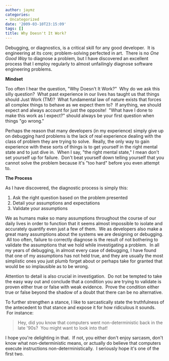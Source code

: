 ```yaml
---
author: jaymz
categories:
- Uncategorized
date: '2009-03-10T23:15:09'
tags: []
title: Why Doesn't It Work?
---
```

Debugging, or diagnostics, is a critical skill for any good developer.  It is engineering at its core; problem-solving perfected in art.  There is no <em>One Good Way</em> to diagnose a problem, but I have discovered an excellent process that I employ regularly to almost unfailingly diagnose software engineering problems.

<strong>Mindset</strong>

Too often I hear the question, "Why Doesn't It Work?"  Why do we ask this silly question?  What past experience in our lives has taught us that things should Just Work (TM)?  What fundamental law of nature exists that forces all complex things to behave as we expect them to?  If anything, we should expect and always account for just the opposite!  "What have I done to make this work as I expect?" should always be your first question when things "go wrong."

Perhaps the reason that many developers (in my experience) simply give up on debugging hard problems is the lack of real experience dealing with the class of problem they are trying to solve.  Really, the only way to gain experience with these sorts of things is to get yourself in the right mental state and to just dive in.  When I say, "the right mental state," I mean don't set yourself up for failure.  Don't beat yourself down telling yourself that you cannot solve the problem because it's "too hard" before you even attempt to.

<strong>The Process</strong>

<strong><span style="font-weight: normal; ">As I have discovered, the diagnostic process is simply this:</span></strong>
<ol>
	<li>Ask the right question based on the problem presented</li>
	<li>Detail your assumptions and expectations</li>
	<li>Validate your assumptions</li>
</ol>
We as humans make so many assumptions throughout the course of our daily lives in order to function that it seems almost impossible to isolate and accurately quantify even just a few of them.  We as developers also make a great many assumptions about the systems we are designing or debugging.  All too often, failure to correctly diagnose is the result of not bothering to validate the assumptions that we hold while investigating a problem.  In all my years of debugging, in almost every case of debugging, I have found that one of my assumptions has not held true, and they are usually the most simplistic ones you just plumb forget about or perhaps take for granted that would be so implausible as to be wrong.

Attention to detail is also crucial in investigation.  Do not be tempted to take the easy way out and conclude that a condition you are trying to validate is proven either true or false with weak evidence.  Prove the condition either true or false beyond the shadow of a doubt that there can be no alternative.

To further strengthen a stance, I like to sarcastically state the truthfulness of the antecedent to that stance and expose it for how ridiculous it sounds.  For instance:
<blockquote>Hey, did you know that computers went non-deterministic back in the late '90s?  You might want to look into that!</blockquote>
I hope you're delighting in that.  If not, you either don't enjoy sarcasm, don't know what non-deterministic means, or actually do believe that computers execute instructions non-deterministically.  I seriously hope it's one of the first two.